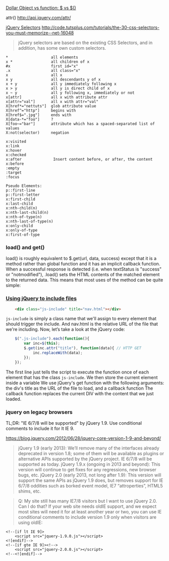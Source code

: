 
[Dollar Object vs function: $ vs $()](http://learn.jquery.com/using-jquery-core/dollar-object-vs-function/)

attr() http://api.jquery.com/attr/

[jQuery Selectors](http://www.w3schools.com/jquery/jquery_ref_selectors.asp)
http://code.tutsplus.com/tutorials/the-30-css-selectors-you-must-memorize--net-16048

>jQuery selectors are based on the existing CSS Selectors, and in addition, has some own custom selectors.

    *                   all elements
    x *                 all children of x
    #x                  first id="x"
    .x                  all class="x"
    x                   all x
    x y                 all descendants y of x
    x + y               all y immediately following x
    x > y               all y is direct child of x
    x ~ y               all y following x, immediately or not
    x[attr]             all x with attribute attr
    x[attr="val"]       all x with attr="val"
    X[href*="nettuts"]  glob attribute value
    X[href^="http"]     begins with
    X[href$=".jpg"]     ends with
    X[data-*="foo"]     ?
    X[foo~="bar"]       attribute which has a spaced-separated list of values
    X:not(selector)     negation

    x:visited
    x:link
    x:hover
    x:checked
    x:after              Insert content before, or after, the content
    x:before
    :empty
    :target
    :focus

    Pseudo Elements:
    p::first-line
    p::first-letter
    x:first-child
    x:last-child
    x:nth-child(n)
    x:nth-last-child(n)
    x:nth-of-type(n)
    x:nth-last-of-type(n)
    x:only-child
    x:only-of-type
    x:first-of-type


### load() and get()

load() is roughly equivalent to $.get(url, data, success) except that it is a method rather than global function and it has an implicit callback function. When a successful response is detected (i.e. when textStatus is "success" or "notmodified"), .load() sets the HTML contents of the matched element to the returned data. This means that most uses of the method can be quite simple:


### [Using jQuery to include files](http://www.attackofdesign.com/using-jquery-to-include-files/)

```html
    <div class="js-include" title="nav.html"></div>
```

`js-include` is simply a class name that we'll assign to every element that should trigger the include. And nav.html is the relative URL of the file that we're including. Now, let’s take a look at the jQuery code:

```js
    $(".js-include").each(function(){
        var inc=$(this);
        $.get(inc.attr("title"), function(data){ // HTTP GET
            inc.replaceWith(data);
        });
    });
```

The first line just tells the script to execute the function once of each element that has the class `js-include`. We then store the current element inside a variable
We use jQuery's get function with the following arguments: the div's title as the URL of the file to load, and a callback function The callback function replaces the current DIV with the content that we just loaded.


### jquery on legacy browsers

TL;DR: "IE 6/7/8 will be supported" by jQuery 1.9. Use conditional comments to include it for lt IE 9.

https://blog.jquery.com/2012/06/28/jquery-core-version-1-9-and-beyond/
>jQuery 1.9 (early 2013): We’ll remove many of the interfaces already deprecated in version 1.8; some of them will be available as plugins or alternative APIs supported by the jQuery project. IE 6/7/8 will be supported as today.
jQuery 1.9.x (ongoing in 2013 and beyond): This version will continue to get fixes for any regressions, new browser bugs, etc.
jQuery 2.0 (early 2013, not long after 1.9): This version will support the same APIs as jQuery 1.9 does, but removes support for IE 6/7/8 oddities such as borked event model, IE7 “attroperties”, HTML5 shims, etc.

>Q: My site still has many IE7/8 visitors but I want to use jQuery 2.0. Can I do that? If your web site needs oldIE support, and we expect most sites will need it for at least another year or two, you can use IE conditional comments to include version 1.9 only when visitors are using oldIE:

    <!--[if lt IE 9]>
        <script src="jquery-1.9.0.js"></script>
    <![endif]-->
    <!--[if gte IE 9]><!-->
        <script src="jquery-2.0.0.js"></script>
    <!--<![endif]-->
